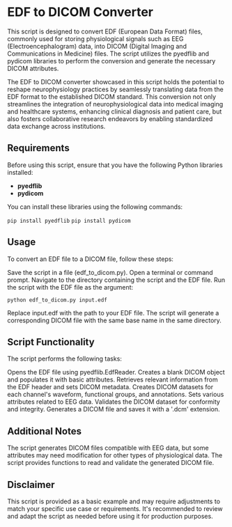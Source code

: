 # EDF to DICOM Converter

This script is designed to convert EDF (European Data Format) files, commonly used for storing physiological signals such as EEG (Electroencephalogram) data, into DICOM (Digital Imaging and Communications in Medicine) files. The script utilizes the pyedflib and pydicom libraries to perform the conversion and generate the necessary DICOM attributes.

The EDF to DICOM converter showcased in this script holds the potential to reshape neurophysiology practices by seamlessly translating data from the EDF format to the established DICOM standard. This conversion not only streamlines the integration of neurophysiological data into medical imaging and healthcare systems, enhancing clinical diagnosis and patient care, but also fosters collaborative research endeavors by enabling standardized data exchange across institutions.

## Requirements

Before using this script, ensure that you have the following Python libraries installed:

- **pyedflib**
- **pydicom**

You can install these libraries using the following commands:

`pip install pyedflib`
`pip install pydicom`

## Usage

To convert an EDF file to a DICOM file, follow these steps:

Save the script in a file (edf_to_dicom.py).
Open a terminal or command prompt.
Navigate to the directory containing the script and the EDF file.
Run the script with the EDF file as the argument:

`python edf_to_dicom.py input.edf`

Replace input.edf with the path to your EDF file. The script will generate a corresponding DICOM file with the same base name in the same directory.

## Script Functionality

The script performs the following tasks:

Opens the EDF file using pyedflib.EdfReader.
Creates a blank DICOM object and populates it with basic attributes.
Retrieves relevant information from the EDF header and sets DICOM metadata.
Creates DICOM datasets for each channel's waveform, functional groups, and annotations.
Sets various attributes related to EEG data.
Validates the DICOM dataset for conformity and integrity.
Generates a DICOM file and saves it with a '.dcm' extension.

## Additional Notes

The script generates DICOM files compatible with EEG data, but some attributes may need modification for other types of physiological data.
The script provides functions to read and validate the generated DICOM file.

## Disclaimer

This script is provided as a basic example and may require adjustments to match your specific use case or requirements. It's recommended to review and adapt the script as needed before using it for production purposes.
